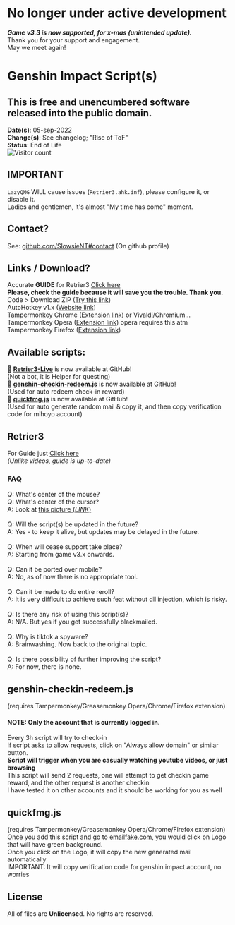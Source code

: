 # No longer under active development
***Game v3.3 is now supported, for x-mas (unintended update).***<br>
Thank you for your support and engagement.<br>
May we meet again!<br>
# Genshin Impact Script(s)
## This is free and unencumbered software released into the public domain.
**Date(s)**: 05-sep-2022<br>
**Change(s)**: See changelog; "Rise of ToF"<br>
**Status**: End of Life<br>
![Visitor count](https://shields-io-visitor-counter.herokuapp.com/badge?page=slowsient.genshin)
## IMPORTANT
`LazyQMG` WILL cause issues (`Retrier3.ahk.inf`), please configure it, or disable it.<br>
Ladies and gentlemen, it's almost "My time has come" moment.

## Contact?
See: [github.com/SlowsieNT#contact](https://github.com/SlowsieNT#contact)
(On github profile)


## Links / Download?
Accurate **GUIDE** for Retrier3 [Click here](https://github.com/SlowsieNT/Genshin-Impact/blob/main/Retrier3-Guided-Rerolling.md)<br>
**Please, check the guide because it will save you the trouble. Thank you.**<br>
Code > Download ZIP ([Try this link](https://github.com/SlowsieNT/Genshin-Impact/archive/refs/heads/main.zip))<br>
AutoHotkey v1.x ([Website link](https://www.autohotkey.com/))<br>
Tampermonkey Chrome ([Extension link](https://chrome.google.com/webstore/detail/tampermonkey/dhdgffkkebhmkfjojejmpbldmpobfkfo/)) or Vivaldi/Chromium...<br>
Tampermonkey Opera ([Extension link](https://addons.opera.com/en/extensions/details/tampermonkey-beta/)) opera requires this atm<br>
Tampermonkey Firefox ([Extension link](https://addons.mozilla.org/en-US/firefox/addon/tampermonkey/))<br>

## Available scripts:

🔗 __[Retrier3-Live](https://github.com/SlowsieNT/Genshin-Impact/tree/main/Retrier3-Live)__ is now available at GitHub!<br>
(Not a bot, it is Helper for questing)<br>
🔗 __[genshin-checkin-redeem.js](https://github.com/SlowsieNT/Genshin-Impact/blob/main/js/tampermonkey/genshin-checkin-redeem.js)__ is now available at GitHub!<br>
(Used for auto redeem check-in reward)<br>
🔗 __[quickfmg.js](https://github.com/SlowsieNT/Genshin-Impact/blob/main/js/tampermonkey/quickfmg.js)__ is now available at GitHub!<br>
(Used for auto generate random mail & copy it, and then copy verification code for mihoyo account)

## Retrier3
For Guide just [Click here](https://github.com/SlowsieNT/Genshin-Impact/blob/main/Retrier3-Guided-Rerolling.md)<br>
*(Unlike videos, guide is up-to-date)*

### FAQ
Q: What's center of the mouse?<br>
Q: What's center of the cursor?<br>
A: Look at [this picture (*LINK*)](https://github.com/SlowsieNT/genshin/blob/main/Visuals/center-of-cursor.png)<br><br>
Q: Will the script(s) be updated in the future?<br>
A: Yes - to keep it alive, but updates may be delayed in the future.<br><br>
Q: When will cease support take place?<br>
A: Starting from game v3.x onwards.<br><br>
Q: Can it be ported over mobile?<br>
A: No, as of now there is no appropriate tool.<br><br>
Q: Can it be made to do entire reroll?<br>
A: It is very difficult to achieve such feat without dll injection, which is risky.<br><br>
Q: Is there any risk of using this script(s)?<br>
A: N/A. But yes if you get successfully blackmailed.<br><br>
Q: Why is tiktοk a sруwаrе?<br>
A: Brainwashing. Now back to the original topic.<br><br>
Q: Is there possibility of further improving the script?<br>
A: For now, there is none.<br>

## genshin-checkin-redeem.js
(requires Tampermonkey/Greasemonkey Opera/Chrome/Firefox extension)<br>
#### NOTE: Only the account that is currently logged in.<br>
Every 3h script will try to check-in<br>
If script asks to allow requests, click on "Always allow domain" or similar button.<br>
__Script will trigger when you are casually watching youtube videos, or just browsing__<br>
This script will send 2 requests, one will attempt to get checkin game reward, and the other request is another checkin<br>
I have tested it on other accounts and it should be working for you as well<br>

## quickfmg.js
(requires Tampermonkey/Greasemonkey Opera/Chrome/Firefox extension)<br>
Once you add this script and go to [emailfake.com](http://emailfake.com/), you would click on Logo that will have green background.<br>
Once you click on the Logo, it will copy the new generated mail automatically<br>
IMPORTANT: It will copy verification code for genshin impact account, no worries

## License
All of files are **Unlicense**d. No rights are reserved.<br>
